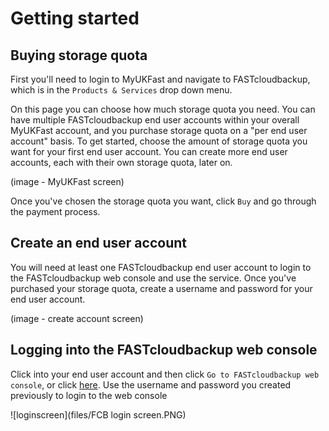 # Getting started

## Buying storage quota

First you'll need to login to MyUKFast and navigate to FASTcloudbackup, which is in the `Products & Services` drop down menu.

On this page you can choose how much storage quota you need.  You can have multiple FASTcloudbackup end user accounts within your overall MyUKFast account, and you purchase storage quota on a "per end user account" basis.  To get started, choose the amount of storage quota you want for your first end user account.  You can create more end user accounts, each with their own storage quota, later on.

(image - MyUKFast screen)

Once you've chosen the storage quota you want, click `Buy` and go through the payment process.

## Create an end user account

You will need at least one FASTcloudbackup end user account to login to the FASTcloudbackup web console and use the service.  Once you've purchased your storage quota, create a username and password for your end user account.

(image - create account screen)

## Logging into the FASTcloudbackup web console

Click into your end user account and then click `Go to FASTcloudbackup web console`, or click [here](https://fcb.ukfast.co.uk).  Use the username and password you created previously to login to the web console

![loginscreen](files/FCB login screen.PNG)


